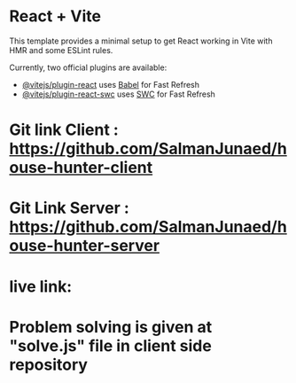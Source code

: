 # React + Vite

This template provides a minimal setup to get React working in Vite with HMR and some ESLint rules.

Currently, two official plugins are available:

- [@vitejs/plugin-react](https://github.com/vitejs/vite-plugin-react/blob/main/packages/plugin-react/README.md) uses [Babel](https://babeljs.io/) for Fast Refresh
- [@vitejs/plugin-react-swc](https://github.com/vitejs/vite-plugin-react-swc) uses [SWC](https://swc.rs/) for Fast Refresh



# Git link Client : https://github.com/SalmanJunaed/house-hunter-client
# Git Link Server : https://github.com/SalmanJunaed/house-hunter-server
# live link:

# Problem solving is given at "solve.js" file in client side repository 